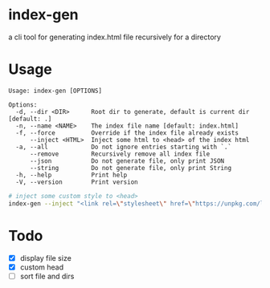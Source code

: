 # index-gen

a cli tool for generating index.html file recursively for a directory

# Usage

```
Usage: index-gen [OPTIONS]

Options:
  -d, --dir <DIR>      Root dir to generate, default is current dir [default: .]
  -n, --name <NAME>    The index file name [default: index.html]
  -f, --force          Override if the index file already exists
      --inject <HTML>  Inject some html to <head> of the index html
  -a, --all            Do not ignore entries starting with `.`
      --remove         Recursively remove all index file
      --json           Do not generate file, only print JSON
      --string         Do not generate file, only print String
  -h, --help           Print help
  -V, --version        Print version
```

```sh
# inject some custom style to <head>
index-gen --inject "<link rel=\"stylesheet\" href=\"https://unpkg.com/landsoul@latest/dist/landsoul.css\" />"
```

# Todo

-   [x] display file size
-   [x] custom head
-   [ ] sort file and dirs
